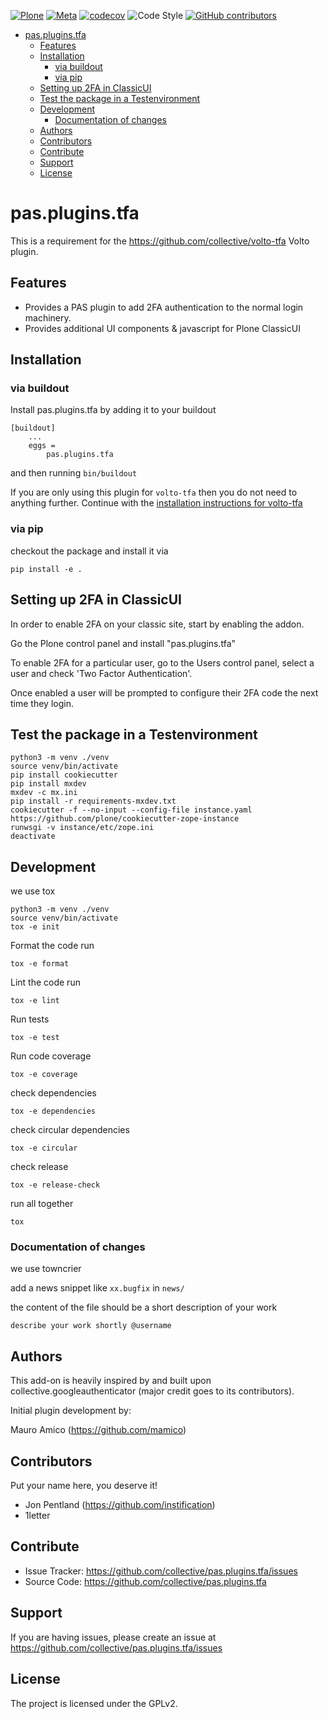 [![Plone](https://img.shields.io/badge/Plone-6.0%20%7C%206.1-blue)](https://github.com/collective/pas.plugins.tfa/actions/workflows/meta.yml)
[![Meta](https://github.com/collective/pas.plugins.tfa/actions/workflows/meta.yml/badge.svg)](https://github.com/collective/pas.plugins.tfa/actions/workflows/meta.yml)
[![codecov](https://codecov.io/gh/collective/pas.plugins.tfa/graph/badge.svg?token=zlHC8DqCsG)](https://codecov.io/gh/collective/pas.plugins.tfa)
![Code Style](https://img.shields.io/badge/Code%20Style-Black-000000)
[![GitHub contributors](https://img.shields.io/github/contributors/collective/pas.plugins.tfa)](https://github.com/collective/pas.plugins.tfa)

- [pas.plugins.tfa](#paspluginstfa)
  - [Features](#features)
  - [Installation](#installation)
    - [via buildout](#via-buildout)
    - [via pip](#via-pip)
  - [Setting up 2FA in ClassicUI](#setting-up-2fa-in-classicui)
  - [Test the package in a Testenvironment](#test-the-package-in-a-testenvironment)
  - [Development](#development)
    - [Documentation of changes](#documentation-of-changes)
  - [Authors](#authors)
  - [Contributors](#contributors)
  - [Contribute](#contribute)
  - [Support](#support)
  - [License](#license)

# pas.plugins.tfa

This is a requirement for the https://github.com/collective/volto-tfa Volto plugin.

## Features

- Provides a PAS plugin to add 2FA authentication to the normal login machinery.
- Provides additional UI components & javascript for Plone ClassicUI

## Installation

### via buildout 

Install pas.plugins.tfa by adding it to your buildout

```
[buildout]
    ...
    eggs =
        pas.plugins.tfa
```

and then running `bin/buildout`

If you are only using this plugin for `volto-tfa` then you do not need to
anything further. Continue with the [installation instructions for volto-tfa](https://github.com/collective/volto-tfa/blob/main/README.md)

### via pip

checkout the package and install it via

`pip install -e .`

## Setting up 2FA in ClassicUI

In order to enable 2FA on your classic site, start by enabling the addon.

Go the Plone control panel and install "pas.plugins.tfa"

To enable 2FA for a particular user, go to the Users control panel, select a
user and check 'Two Factor Authentication'.

Once enabled a user will be prompted to configure their 2FA code the next time
they login.

## Test the package in a Testenvironment

```
python3 -m venv ./venv
source venv/bin/activate
pip install cookiecutter
pip install mxdev
mxdev -c mx.ini
pip install -r requirements-mxdev.txt
cookiecutter -f --no-input --config-file instance.yaml https://github.com/plone/cookiecutter-zope-instance
runwsgi -v instance/etc/zope.ini
deactivate 
```

## Development

we use tox

```
python3 -m venv ./venv
source venv/bin/activate
tox -e init
```

Format the code run 

```
tox -e format
```

Lint the code run 

```
tox -e lint
```

Run tests

```
tox -e test
```

Run code coverage

```
tox -e coverage
```

check dependencies

```
tox -e dependencies
```

check circular dependencies

```
tox -e circular
```

check release   

```
tox -e release-check
```

run all together

```
tox
```

### Documentation of changes

we use towncrier

add a news snippet like `xx.bugfix` in `news/`

the content of the file should be a short description of your work

```
describe your work shortly @username 

```

## Authors

This add-on is heavily inspired by and built upon collective.googleauthenticator (major credit goes to its contributors).

Initial plugin development by:

Mauro Amico (https://github.com/mamico)


## Contributors

Put your name here, you deserve it!

- Jon Pentland (https://github.com/instification)
- 1letter


## Contribute

- Issue Tracker: https://github.com/collective/pas.plugins.tfa/issues
- Source Code: https://github.com/collective/pas.plugins.tfa


## Support

If you are having issues, please create an issue at https://github.com/collective/pas.plugins.tfa/issues


## License

The project is licensed under the GPLv2.

<!-- Security scan triggered at 2025-09-02 00:54:56 -->